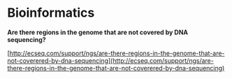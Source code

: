 # Bioinformatics

**Are there regions in the genome that are not covered by DNA sequencing?**

[http://ecseq.com/support/ngs/are-there-regions-in-the-genome-that-are-not-coverered-by-dna-sequencing](http://ecseq.com/support/ngs/are-there-regions-in-the-genome-that-are-not-coverered-by-dna-sequencing)

